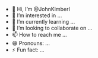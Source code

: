 - 👋 Hi, I’m @JohnKimberl
- 👀 I’m interested in ...
- 🌱 I’m currently learning ...
- 💞️ I’m looking to collaborate on ...
- 📫 How to reach me ...
- 😄 Pronouns: ...
- ⚡ Fun fact: ...

<!---
JohnKimberl/JohnKimberl is a ✨ special ✨ repository because its `README.md` (this file) appears on your GitHub profile.
You can click the Preview link to take a look at your changes.
--->
